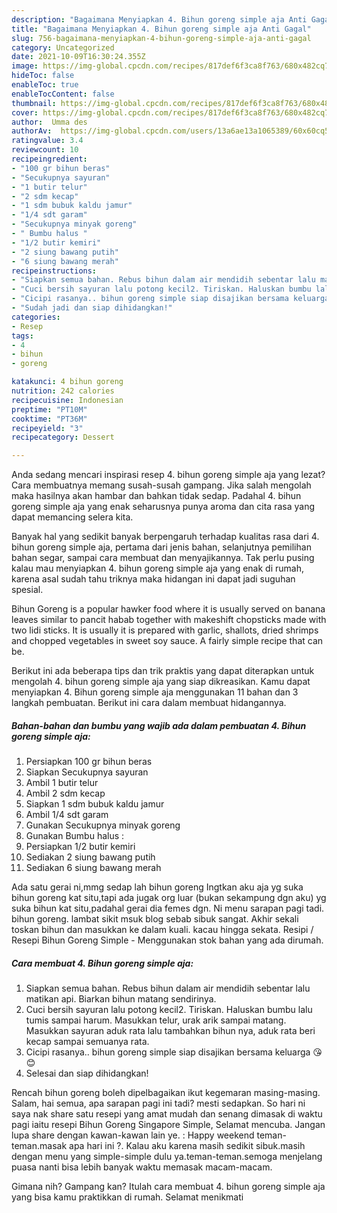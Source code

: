 ```yaml
---
description: "Bagaimana Menyiapkan 4. Bihun goreng simple aja Anti Gagal"
title: "Bagaimana Menyiapkan 4. Bihun goreng simple aja Anti Gagal"
slug: 756-bagaimana-menyiapkan-4-bihun-goreng-simple-aja-anti-gagal
category: Uncategorized
date: 2021-10-09T16:30:24.355Z
image: https://img-global.cpcdn.com/recipes/817def6f3ca8f763/680x482cq70/4-bihun-goreng-simple-aja-foto-resep-utama.jpg
hideToc: false
enableToc: true
enableTocContent: false
thumbnail: https://img-global.cpcdn.com/recipes/817def6f3ca8f763/680x482cq70/4-bihun-goreng-simple-aja-foto-resep-utama.jpg
cover: https://img-global.cpcdn.com/recipes/817def6f3ca8f763/680x482cq70/4-bihun-goreng-simple-aja-foto-resep-utama.jpg
author:  Umma des
authorAv:  https://img-global.cpcdn.com/users/13a6ae13a1065389/60x60cq50/avatar.jpg
ratingvalue: 3.4
reviewcount: 10
recipeingredient:
- "100 gr bihun beras"
- "Secukupnya sayuran"
- "1 butir telur"
- "2 sdm kecap"
- "1 sdm bubuk kaldu jamur"
- "1/4 sdt garam"
- "Secukupnya minyak goreng"
- " Bumbu halus "
- "1/2 butir kemiri"
- "2 siung bawang putih"
- "6 siung bawang merah"
recipeinstructions:
- "Siapkan semua bahan. Rebus bihun dalam air mendidih sebentar lalu matikan api. Biarkan bihun matang sendirinya."
- "Cuci bersih sayuran lalu potong kecil2. Tiriskan. Haluskan bumbu lalu tumis sampai harum. Masukkan telur, urak arik sampai matang. Masukkan sayuran aduk rata lalu tambahkan bihun nya, aduk rata beri kecap sampai semuanya rata."
- "Cicipi rasanya.. bihun goreng simple siap disajikan bersama keluarga 😘😊"
- "Sudah jadi dan siap dihidangkan!"
categories:
- Resep
tags:
- 4
- bihun
- goreng

katakunci: 4 bihun goreng 
nutrition: 242 calories
recipecuisine: Indonesian
preptime: "PT10M"
cooktime: "PT36M"
recipeyield: "3"
recipecategory: Dessert

---
```



Anda sedang mencari inspirasi resep 4. bihun goreng simple aja yang lezat? Cara membuatnya memang susah-susah gampang. Jika salah mengolah maka hasilnya akan hambar dan bahkan tidak sedap. Padahal 4. bihun goreng simple aja yang enak seharusnya punya aroma dan cita rasa yang dapat memancing selera kita.


Banyak hal yang sedikit banyak berpengaruh terhadap kualitas rasa dari 4. bihun goreng simple aja, pertama dari jenis bahan, selanjutnya pemilihan bahan segar, sampai cara membuat dan menyajikannya. Tak perlu pusing kalau mau menyiapkan 4. bihun goreng simple aja yang enak di rumah, karena asal sudah tahu triknya maka hidangan ini dapat jadi suguhan spesial.

Bihun Goreng is a popular hawker food where it is usually served on banana leaves similar to pancit habab together with makeshift chopsticks made with two lidi sticks. It is usually it is prepared with garlic, shallots, dried shrimps and chopped vegetables in sweet soy sauce. A fairly simple recipe that can be.


Berikut ini ada beberapa tips dan trik praktis yang dapat diterapkan untuk mengolah 4. bihun goreng simple aja yang siap dikreasikan. Kamu dapat menyiapkan 4. Bihun goreng simple aja menggunakan 11 bahan dan 3 langkah pembuatan. Berikut ini cara dalam membuat hidangannya.

<!--inarticleads1-->

##### Bahan-bahan dan bumbu yang wajib ada dalam pembuatan 4. Bihun goreng simple aja:

1. Persiapkan 100 gr bihun beras
1. Siapkan Secukupnya sayuran
1. Ambil 1 butir telur
1. Ambil 2 sdm kecap
1. Siapkan 1 sdm bubuk kaldu jamur
1. Ambil 1/4 sdt garam
1. Gunakan Secukupnya minyak goreng
1. Gunakan  Bumbu halus :
1. Persiapkan 1/2 butir kemiri
1. Sediakan 2 siung bawang putih
1. Sediakan 6 siung bawang merah


Ada satu gerai ni,mmg sedap lah bihun goreng Ingtkan aku aja yg suka bihun goreng kat situ,tapi ada jugak org luar (bukan sekampung dgn aku) yg suka bihun kat situ,padahal gerai dia femes dgn. Ni menu sarapan pagi tadi. bihun goreng. lambat sikit msuk blog sebab sibuk sangat. Akhir sekali toskan bihun dan masukkan ke dalam kuali. kacau hingga sekata. Resipi / Resepi Bihun Goreng Simple - Menggunakan stok bahan yang ada dirumah. 

<!--inarticleads2-->

##### Cara membuat 4. Bihun goreng simple aja:

1. Siapkan semua bahan. Rebus bihun dalam air mendidih sebentar lalu matikan api. Biarkan bihun matang sendirinya.
1. Cuci bersih sayuran lalu potong kecil2. Tiriskan. Haluskan bumbu lalu tumis sampai harum. Masukkan telur, urak arik sampai matang. Masukkan sayuran aduk rata lalu tambahkan bihun nya, aduk rata beri kecap sampai semuanya rata.
1. Cicipi rasanya.. bihun goreng simple siap disajikan bersama keluarga 😘😊
1. Selesai dan siap dihidangkan!

Rencah bihun goreng boleh dipelbagaikan ikut kegemaran masing-masing. Salam, hai semua, apa sarapan pagi ini tadi? mesti sedapkan. So hari ni saya nak share satu resepi yang amat mudah dan senang dimasak di waktu pagi iaitu resepi Bihun Goreng Singapore Simple, Selamat mencuba. Jangan lupa share dengan kawan-kawan lain ye. : Happy weekend teman-teman.masak apa hari ini ?. Kalau aku karena masih sedikit sibuk.masih dengan menu yang simple-simple dulu ya.teman-teman.semoga menjelang puasa nanti bisa lebih banyak waktu memasak macam-macam. 

Gimana nih? Gampang kan? Itulah cara membuat 4. bihun goreng simple aja yang bisa kamu praktikkan di rumah. Selamat menikmati
